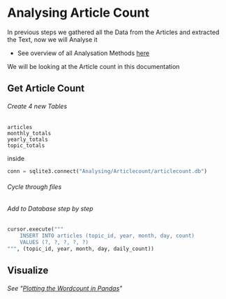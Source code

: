 # Analysing Article Count

In previous steps we gathered all the Data from the Articles and extracted the Text, now we will Analyse it

- See overview of all Analysation Methods [here](../)

We will be looking at the Article count in this documentation

## Get Article Count

###### Create 4 new Tables

```
articles
monthly_totals
yearly_totals
topic_totals
```

inside

```python
conn = sqlite3.connect("Analysing/Articlecount/articlecount.db")
```

###### Cycle through files

###### Add to Database step by step

```python
cursor.execute("""
    INSERT INTO articles (topic_id, year, month, day, count)
    VALUES (?, ?, ?, ?, ?)
""", (topic_id, year, month, day, daily_count))
```

## Visualize

###### See "[Plotting the Wordcount in Pandas](https://github.com/AdminL3/Jugend-Forscht/tree/main/Analysing/Pandas_Documentation/)"
